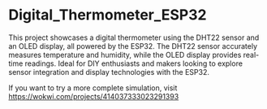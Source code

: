 # Digital_Thermometer_ESP32
This project showcases a digital thermometer using the DHT22 sensor and an OLED display, all powered by the ESP32. The DHT22 sensor accurately measures temperature and humidity, while the OLED display provides real-time readings. Ideal for DIY enthusiasts and makers looking to explore sensor integration and display technologies with the ESP32.

If you want to try a more complete simulation, visit https://wokwi.com/projects/414037333023291393
